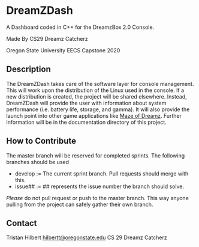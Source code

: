 # DreamZDash
A Dashboard coded in C++ for the DreamzBox 2.0 Console.


Made By CS29 Dreamz Catcherz


Oregon State University EECS Capstone 2020
## Description
The DreamZDash takes care of the software layer for console management. This will work upon
the distribution of the Linux used in the console. If a new distribution is created, the project
will be shared elsewhere. Instead, DreamZDash will provide the user with information about
system performance (i.e. battery life, storage, and gamma). It will also provide the launch point
into other game applications like [Maze of Dreamz](https://github.com/TFlexSoom/MazeOfDreamz).
Further information will be in the documentation directory of this project.

## How to Contribute
The master branch will be reserved for completed sprints. The following branches should be used
- develop := The current sprint branch. Pull requests should merge with this.
- issue## := ## represents the issue number the branch should solve.

*Please* do not pull request or push to the master branch. This way anyone pulling from the project
can safely gather their own branch.

## Contact
Tristan Hilbert
hilbertt@oregonstate.edu
CS 29 Dreamz Catcherz